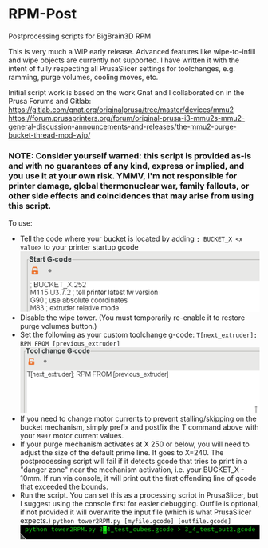 # RPM-Post
Postprocessing scripts for BigBrain3D RPM

This is very much a WIP early release. Advanced features like wipe-to-infill and wipe objects are currently not supported.
I have written it with the intent of fully respecting all PrusaSlicer settings for toolchanges, e.g. ramming, purge volumes, cooling moves, etc.

Initial script work is based on the work Gnat and I collaborated on in the Prusa Forums and Gitlab:
https://gitlab.com/gnat.org/originalprusa/tree/master/devices/mmu2
https://forum.prusaprinters.org/forum/original-prusa-i3-mmu2s-mmu2-general-discussion-announcements-and-releases/the-mmu2-purge-bucket-thread-mod-wip/

### NOTE: Consider yourself warned: this script is provided as-is and with no guarantees of any kind, express or implied, and you use it at your own risk. YMMV, I'm not responsible for printer damage, global thermonuclear war, family fallouts, or other side effects and coincidences that may arise from using this script.

To use:
- Tell the code where your bucket is located by adding `; BUCKET_X <x value>` to your printer startup gcode
![Start G-code](images/start_gcode.png)
- Disable the wipe tower. (You must temporarily re-enable it to restore purge volumes button.)
- Set the following as your custom toolchange g-code: 
      `T[next_extruder]; RPM FROM [previous_extruder]`
![Toolchange G-code](images/toolchange_gcode.png)
- If you need to change motor currents to prevent stalling/skipping on the bucket mechanism, simply prefix and postfix the T command above with your `M907` motor current values. 
- If your purge mechanism activates at X 250 or below, you will need to adjust the size of the default prime line. It goes to X=240. The postprocessing script will fail if it detects gcode that tries to print in a "danger zone" near the mechanism activation, i.e. your BUCKET_X - 10mm. If run via console, it will print out the first offending line of gcode that exceeded the bounds. 
- Run the script. You can set this as a processing script in PrusaSlicer, but I suggest using the console first for easier debugging. Outfile is optional, if not provided it will overwrite the input file (which is what PrusaSlicer expects.)
    `python tower2RPM.py [myfile.gcode] [outfile.gcode]`
![Command](images/python_cmd.png)
  
  
